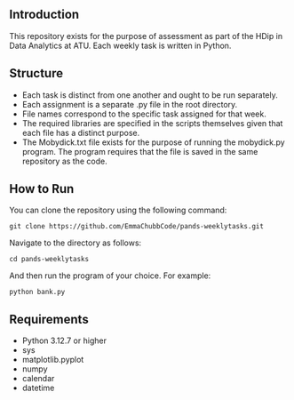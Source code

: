## Introduction
This repository exists for the purpose of assessment as part of the HDip in Data Analytics at ATU. 
Each weekly task is written in Python. 

## Structure
- Each task is distinct from one another and ought to be run separately.
- Each assignment is a separate .py file in the root directory.
- File names correspond to the specific task assigned for that week.
- The required libraries are specified in the scripts themselves given that each file has a distinct purpose.
- The Mobydick.txt file exists for the purpose of running the mobydick.py program. The program requires that the file is saved in the same repository as the code.

## How to Run

You can clone the repository using the following command:

```git clone https://github.com/EmmaChubbCode/pands-weeklytasks.git``` 

Navigate to the directory as follows:

```cd pands-weeklytasks```

And then run the program of your choice. For example:

```python bank.py ```

## Requirements
- Python 3.12.7 or higher
- sys
- matplotlib.pyplot
- numpy
- calendar
- datetime

